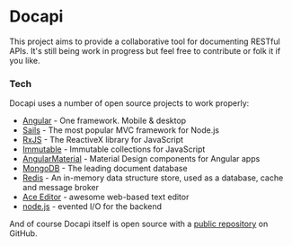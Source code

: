 # Docapi 

This project aims to provide a collaborative tool for documenting RESTful APIs. It's still being work in progress but feel free to contribute or folk it if you like.

### Tech

Docapi uses a number of open source projects to work properly:

* [Angular] - One framework. Mobile & desktop
* [Sails] - The most popular MVC framework for Node.js
* [RxJS] - The ReactiveX library for JavaScript
* [Immutable] - Immutable collections for JavaScript
* [AngularMaterial] - Material Design components for Angular apps
* [MongoDB] - The leading document database
* [Redis] - An in-memory data structure store, used as a database, cache and message broker
* [Ace Editor] - awesome web-based text editor
* [node.js] - evented I/O for the backend

And of course Docapi itself is open source with a [public repository][docapi]
 on GitHub.

[//]: # (These are reference links used in the body of this note and get stripped out when the markdown processor does its job. There is no need to format nicely because it shouldn't be seen. Thanks SO - http://stackoverflow.com/questions/4823468/store-comments-in-markdown-syntax)

   [docapi]: <https://github.com/anhvupham/docapi>
   [Angular]: <https://angular.io/>
   [Sails]: <http://sailsjs.com/>
   [RxJS]: <http://reactivex.io/rxjs/>
   [Immutable]: <https://facebook.github.io/immutable-js/>
   [AngularMaterial]: <https://material.angular.io/>
   [MongoDB]: <https://www.mongodb.com/>
   [Redis]: <https://redis.io/>
   [Ace Editor]: <http://ace.ajax.org>
   [node.js]: <http://nodejs.org>

   

